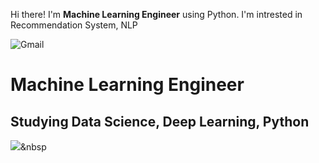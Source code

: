 
Hi there! I'm <b>Machine Learning Engineer</b> using Python.
I'm intrested in Recommendation System, NLP

<img alt='Gmail' src="https://img.shields.io/badge/logo=%23EA4335-chlgudtjs9568%40gmail.com-orange">

<!--
**HyoungSunChoi/HyoungSunChoi** is a ✨ _special_ ✨ repository because its `README.md` (this file) appears on your GitHub profile.

Here are some ideas to get you started:

- 🔭 I’m currently working on Python, Data Science, Deep Learning
- 🌱 I’m currently learning ...
- 👯 I’m looking to collaborate on ...
- 🤔 I’m looking for help with ...
- 💬 Ask me about ...
- 📫 How to reach me: ...
- 😄 Pronouns: ...
- ⚡ Fun fact: ...
-->


# Machine Learning Engineer

## Studying Data Science, Deep Learning, Python


<img src="https://img.shields.io/badge/Python-3766AB?style=flat-square&logo=Python&logoColor=white"/></a>&nbsp 
